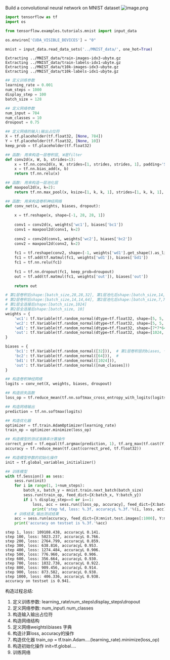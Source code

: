 
Build a convolutional neural network on MNIST dataset
![image.png](https://camo.githubusercontent.com/afc8cecd033ab300799ceb2bf3b593efa3bda2b7/687474703a2f2f706572736f6e616c2e69652e6375686b2e6564752e686b2f7e63636c6f792f70726f6a6563745f7461726765745f636f64652f696d616765732f666967332e706e67)


```python
import tensorflow as tf
import os
```


```python
from tensorflow.examples.tutorials.mnist import input_data
```


```python
os.environ['CUDA_VISIBLE_DEVICES'] = "0"
```


```python
mnist = input_data.read_data_sets('../MNIST_data/', one_hot=True)
```

    Extracting ../MNIST_data/train-images-idx3-ubyte.gz
    Extracting ../MNIST_data/train-labels-idx1-ubyte.gz
    Extracting ../MNIST_data/t10k-images-idx3-ubyte.gz
    Extracting ../MNIST_data/t10k-labels-idx1-ubyte.gz



```python
## 定义训练参数
learning_rate = 0.001
num_steps = 1000
display_step = 100
batch_size = 128
```


```python
## 定义网络参数
num_input = 784
num_classes = 10
droupout = 0.75
```


```python
## 定义网络的输入\输出占位符
X = tf.placeholder(tf.float32, [None, 784])
Y = tf.placeholder(tf.float32, [None, 10])
keep_prob = tf.placeholder(tf.float32)
```


```python
## 函数: 用来构造一层卷积层, W是filter
def conv2d(x, W, b, strides=1):
    x = tf.nn.conv2d(x, W, strides=[1, strides, strides, 1], padding='SAME')
    x = tf.nn.bias_add(x, b)
    return tf.nn.relu(x)
```


```python
## 函数: 用来构造一层池化层
def maxpool2d(x, k=2):
    return tf.nn.max_pool(x, ksize=[1, k, k, 1], strides=[1, k, k, 1], padding="SAME")
```


```python
## 函数: 用来构造卷积神经网络
def conv_net(x, weights, biases, dropout):
    
    x = tf.reshape(x, shape=[-1, 28, 28, 1])
    
    conv1 = conv2d(x, weights['wc1'], biases['bc1'])
    conv1 = maxpool2d(conv1, k=2)
    
    conv2 = conv2d(conv1, weights['wc2'], biases['bc2'])
    conv2 = maxpool2d(conv2, k=2)
    
    fc1 = tf.reshape(conv2, shape=[-1, weights['wd1'].get_shape().as_list()[0]])
    fc1 = tf.add(tf.matmul(fc1, weights['wd1']), biases['bd1'])
    fc1 = tf.nn.relu(fc1)
    
    fc1 = tf.nn.dropout(fc1, keep_prob=droupout)
    out = tf.add(tf.matmul(fc1, weights['out']), biases['out'])
    
    return out
```


```python
# 第1层卷积后shape:[batch_size,28,28,32], 第1层池化后shape:[batch_size,14,14,32]
# 第2层卷积后shape:[batch_size,14,14,64], 第2层池化后shape:[batch_size,7,7,64]
# 第1层全连接后shape:[batch_size,1024] 
# 第2层全连接后shape:[batch_size, 10] 
weights = {
    'wc1': tf.Variable(tf.random_normal(dtype=tf.float32, shape=[5, 5, 1, 32])),   
    'wc2': tf.Variable(tf.random_normal(dtype=tf.float32, shape=[5, 5, 32, 64])),  
    'wd1': tf.Variable(tf.random_normal(dtype=tf.float32, shape=[7*7*64, 1024])), 
    'out': tf.Variable(tf.random_normal(dtype=tf.float32, shape=[1024, num_classes]))      
}
```


```python
biases = {
    'bc1': tf.Variable(tf.random_normal([32])),  # 第1层卷积层的biases, 个数和第1个卷积核的输出通道数相同
    'bc2': tf.Variable(tf.random_normal([64])),  # 
    'bd1': tf.Variable(tf.random_normal([1024])),
    'out': tf.Variable(tf.random_normal([num_classes]))
}
```


```python
## 构造卷积神经网络
logits = conv_net(X, weights, biases, droupout)
```


```python
## 构造损失函数
loss_op = tf.reduce_mean(tf.nn.softmax_cross_entropy_with_logits(logits=logits, labels=Y))
```


```python
## 构造网络输出
prediction = tf.nn.softmax(logits)
```


```python
## 构造优化器
optimizer = tf.train.AdamOptimizer(learning_rate)
train_op = optimizer.minimize(loss_op)
```


```python
## 构造模型的测试准确率计算操作
correct_pred = tf.equal(tf.argmax(prediction, 1), tf.arg_max(tf.cast(Y, tf.float32), 1))
accuracy = tf.reduce_mean(tf.cast(correct_pred, tf.float32))
```


```python
## 构造模型参数的初始化操作
init = tf.global_variables_initializer()
```


```python
## 训练模型
with tf.Session() as sess:
    sess.run(init)
    for i in range(1, 1+num_steps):
        batch_x, batch_y = mnist.train.next_batch(batch_size)
        sess.run(train_op, feed_dict={X:batch_x, Y:batch_y})
        if i % display_step==0 or i==1:
            loss, acc = sess.run([loss_op, accuracy], feed_dict={X:batch_x, Y:batch_y})
            print('step %d, loss: %.3f, accuracyL %.3f.'%(i, loss, acc))
    # 训练结束,输出测试结果
    acc = sess.run(accuracy, feed_dict={X:mnist.test.images[:1000], Y:mnist.test.labels[:1000]})
    print('accuracy on testset is %.3f.'%acc)
```

    step 1, loss: 109108.438, accuracyL 0.141.
    step 100, loss: 5023.237, accuracyL 0.766.
    step 200, loss: 2764.799, accuracyL 0.859.
    step 300, loss: 638.816, accuracyL 0.953.
    step 400, loss: 1274.484, accuracyL 0.906.
    step 500, loss: 776.960, accuracyL 0.906.
    step 600, loss: 356.664, accuracyL 0.930.
    step 700, loss: 1032.738, accuracyL 0.922.
    step 800, loss: 909.456, accuracyL 0.914.
    step 900, loss: 873.582, accuracyL 0.938.
    step 1000, loss: 406.336, accuracyL 0.938.
    accuracy on testset is 0.941.


构造过程总结:

1. 定义训练参数: learning_rate\num_steps\display_steps\dropout
2. 定义网络参数: num_input\ num_classes
3. 构造输入输出占位符
4. 构造网络结构
5. 定义网络weights\biases 字典
6. 构造计算loss, accuracy的操作 
7. 构造优化器 train_op = tf.train.Adam....(learning_rate).minimize(loss_op)
8. 构造初始化操作 init=tf.global....
9. 训练网络

